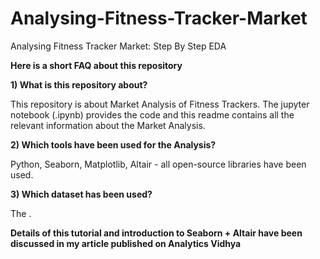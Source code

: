 # Analysing-Fitness-Tracker-Market

Analysing Fitness Tracker Market: Step By Step EDA

**Here is a short FAQ about this repository**

**1) What is this repository about?**

This repository is about Market Analysis of Fitness Trackers. 
The jupyter notebook (.ipynb) provides the code and this readme contains all the relevant information about the Market Analysis.

**2) Which tools have been used for the Analysis?**

Python, Seaborn, Matplotlib, Altair - all open-source libraries have been used.

**3) Which dataset has been used?**

The .

**Details of this tutorial and introduction to Seaborn + Altair have been discussed in my article published on Analytics Vidhya**
